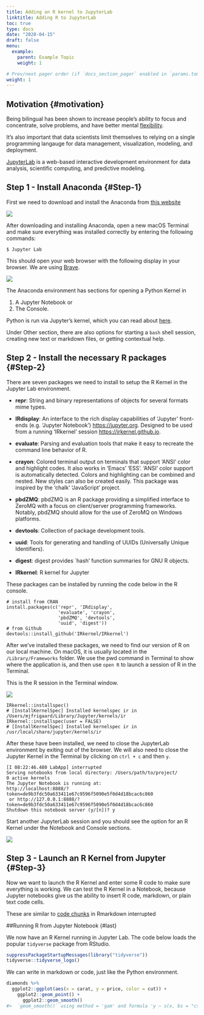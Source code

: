 ```yaml
---
title: Adding an R kernel to JupyterLab
linktitle: Adding R to JupyterLab
toc: true
type: docs
date: "2020-04-15"
draft: false
menu:
  example:
    parent: Example Topic
    weight: 1

# Prev/next pager order (if `docs_section_pager` enabled in `params.toml`)
weight: 1
---
```


## Motivation {#motivation}
Being bilingual has been shown to increase people’s ability to focus and concentrate, solve problems, and have better mental [flexibility](https://www.bbc.com/future/article/20160811-the-amazing-benefits-of-being-bilingual).

It’s also important that data scientists limit themselves to relying on a single programming langauge for data management, visualization, modeling, and deployment.

[JupyterLab](https://jupyterlab.readthedocs.io/en/stable/) is a web-based interactive development environment for data analysis, scientific computing, and predictive modeling.

## Step 1 - Install Anaconda {#Step-1}
First we need to download and install the Anaconda from [this website](https://www.anaconda.com/distribution/#macos)

![](http://localhost:1313/tutorials/gettingstarted/rtojupyter.assets/anacondamacinstall1.png)

After downloading and installing Anaconda, open a new macOS Terminal and make sure everything was installed correctly by entering the following commands:

```
$ Jupyter Lab
```

This should open your web browser with the following display in your browser. We are using [Brave](https://brave.com/).

![]( /courses/example/adding-an-r-kernel-to-jupyterlab.assets/2-jupyter-lab-with-r.png)

The Anaconda environment has sections for opening a Python Kernel in

1. A Jupyter Notebook or
2. The Console.

Python is run via Jupyter’s kernel, which you can read about [here](https://jupyter.readthedocs.io/en/latest/architecture/how_jupyter_ipython_work.html).

Under Other section, there are also options for starting a ```bash``` shell session, creating new text or markdown files, or getting contextual help.

## Step 2 - Install the necessary R packages {#Step-2}

There are seven packages we need to install to setup the R Kernel in the Jupyter Lab environment.

* **repr**: String and binary representations of objects for several formats mime types.

* **IRdisplay**: An interface to the rich display capabilities of ‘Jupyter’ front-ends (e.g. ‘Jupyter Notebook’) https://jupyter.org. Designed to be used from a running ‘IRkernel’ session https://irkernel.github.io.

* **evaluate**: Parsing and evaluation tools that make it easy to recreate the command line behavior of R.

* **crayon**: Colored terminal output on terminals that support ‘ANSI’ color and highlight codes. It also works in ‘Emacs’ ‘ESS’. ‘ANSI’ color support is automatically detected. Colors and highlighting can be combined and nested. New styles can also be created easily. This package was inspired by the ‘chalk’ ‘JavaScript’ project.

* **pbdZMQ**: pbdZMQ is an R package providing a simplified interface to ZeroMQ with a focus on client/server programming frameworks. Notably, pbdZMQ should allow for the use of ZeroMQ on Windows platforms.

* **devtools**: Collection of package development tools.

* **uuid**: Tools for generating and handling of UUIDs (Universally Unique Identifiers).

* **digest**: digest provides `hash’ function summaries for GNU R objects.

* **IRkernel**: R kernel for Jupyter

These packages can be installed by running the code below in the R console.

```
# install from CRAN
install.packages(c('repr', 'IRdisplay',
                   'evaluate', 'crayon',
                   'pbdZMQ', 'devtools',
                   'uuid', 'digest'))
# from Github
devtools::install_github('IRkernel/IRkernel')
```

After we’ve installed these packages, we need to find our version of R on our local machine. On macOS, it is usually located in the ```/Library/Frameworks``` folder.
We use the pwd command in Terminal to show where the application is, and then use ```open R``` to launch a session of R in the Terminal.

This is the R session in the Terminal window.

![](/courses/example/adding-an-r-kernel-to-jupyterlab.assets/3-run-r-in-terminal.png)

```
IRkernel::installspec()
# [InstallKernelSpec] Installed kernelspec ir in /Users/mjfrigaard/Library/Jupyter/kernels/ir
IRkernel::installspec(user = FALSE)
# [InstallKernelSpec] Installed kernelspec ir in /usr/local/share/jupyter/kernels/ir
```

After these have been installed, we need to close the JupyterLab environment by exiting out of the browser. We will also need to close the Jupyter Kernel in the Terminal by clicking on ```ctrl + c``` and then ```y```.

```
[I 08:22:46.480 LabApp] interrupted
Serving notebooks from local directory: /Users/path/to/project/
0 active kernels
The Jupyter Notebook is running at:
http://localhost:8888/?token=de9b3fdc50a633411e67c9596f5090e5f0d4d18bcac6c860
 or http://127.0.0.1:8888/?token=de9b3fdc50a633411e67c9596f5090e5f0d4d18bcac6c860
Shutdown this notebook server (y/[n])? y
```

Start another JupyterLab session and you should see the option for an R Kernel under the Notebook and Console sections.

![](/courses/example/adding-an-r-kernel-to-jupyterlab.assets/anacondamacinstall1.png)

## Step 3 - Launch an R Kernel from Jupyter {#Step-3}
Now we want to launch the R Kernel and enter some R code to make sure everything is working. We can test the R Kernel in a Notebook, because Jupyter notebooks give us the ability to insert R code, markdown, or plain text code cells.

These are similar to [code chunks](https://rmarkdown.rstudio.com/lesson-3.html) in Rmarkdown interrupted

##Running R from Jupyter Notebook {#last}

We now have an R Kernel running in Jupyter Lab. The code below loads the popular
`tidyverse` package from RStudio.

```r
suppressPackageStartupMessages(library("tidyverse"))
tidyverse::tidyverse_logo()
```
We can write in markdown or code, just like the Python environment.

```r
diamonds %>%
  ggplot2::ggplot(aes(x = carat, y = price, color = cut)) +
    ggplot2::geom_point() +
      ggplot2::geom_smooth()
#>  `geom_smooth()` using method = 'gam' and formula 'y ~ s(x, bs = "cs")'
```
